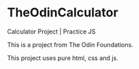 # TheOdinCalculator
Calculator Project | Practice JS

This is a project from The Odin Foundations.

This project uses pure html, css and js.

